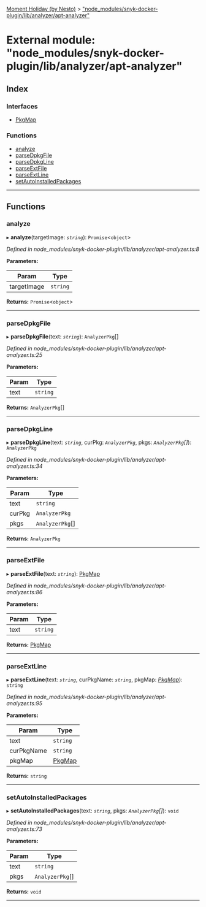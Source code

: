 [Moment Holiday (by Nesto)](../README.md) > ["node_modules/snyk-docker-plugin/lib/analyzer/apt-analyzer"](../modules/_node_modules_snyk_docker_plugin_lib_analyzer_apt_analyzer_.md)

# External module: "node_modules/snyk-docker-plugin/lib/analyzer/apt-analyzer"

## Index

### Interfaces

* [PkgMap](../interfaces/_node_modules_snyk_docker_plugin_lib_analyzer_apt_analyzer_.pkgmap.md)

### Functions

* [analyze](_node_modules_snyk_docker_plugin_lib_analyzer_apt_analyzer_.md#analyze)
* [parseDpkgFile](_node_modules_snyk_docker_plugin_lib_analyzer_apt_analyzer_.md#parsedpkgfile)
* [parseDpkgLine](_node_modules_snyk_docker_plugin_lib_analyzer_apt_analyzer_.md#parsedpkgline)
* [parseExtFile](_node_modules_snyk_docker_plugin_lib_analyzer_apt_analyzer_.md#parseextfile)
* [parseExtLine](_node_modules_snyk_docker_plugin_lib_analyzer_apt_analyzer_.md#parseextline)
* [setAutoInstalledPackages](_node_modules_snyk_docker_plugin_lib_analyzer_apt_analyzer_.md#setautoinstalledpackages)

---

## Functions

<a id="analyze"></a>

###  analyze

▸ **analyze**(targetImage: *`string`*): `Promise`<`object`>

*Defined in node_modules/snyk-docker-plugin/lib/analyzer/apt-analyzer.ts:8*

**Parameters:**

| Param | Type |
| ------ | ------ |
| targetImage | `string` |

**Returns:** `Promise`<`object`>

___
<a id="parsedpkgfile"></a>

###  parseDpkgFile

▸ **parseDpkgFile**(text: *`string`*): `AnalyzerPkg`[]

*Defined in node_modules/snyk-docker-plugin/lib/analyzer/apt-analyzer.ts:25*

**Parameters:**

| Param | Type |
| ------ | ------ |
| text | `string` |

**Returns:** `AnalyzerPkg`[]

___
<a id="parsedpkgline"></a>

###  parseDpkgLine

▸ **parseDpkgLine**(text: *`string`*, curPkg: *`AnalyzerPkg`*, pkgs: *`AnalyzerPkg`[]*): `AnalyzerPkg`

*Defined in node_modules/snyk-docker-plugin/lib/analyzer/apt-analyzer.ts:34*

**Parameters:**

| Param | Type |
| ------ | ------ |
| text | `string` |
| curPkg | `AnalyzerPkg` |
| pkgs | `AnalyzerPkg`[] |

**Returns:** `AnalyzerPkg`

___
<a id="parseextfile"></a>

###  parseExtFile

▸ **parseExtFile**(text: *`string`*): [PkgMap](../interfaces/_node_modules_snyk_docker_plugin_lib_analyzer_apt_analyzer_.pkgmap.md)

*Defined in node_modules/snyk-docker-plugin/lib/analyzer/apt-analyzer.ts:86*

**Parameters:**

| Param | Type |
| ------ | ------ |
| text | `string` |

**Returns:** [PkgMap](../interfaces/_node_modules_snyk_docker_plugin_lib_analyzer_apt_analyzer_.pkgmap.md)

___
<a id="parseextline"></a>

###  parseExtLine

▸ **parseExtLine**(text: *`string`*, curPkgName: *`string`*, pkgMap: *[PkgMap](../interfaces/_node_modules_snyk_docker_plugin_lib_analyzer_apt_analyzer_.pkgmap.md)*): `string`

*Defined in node_modules/snyk-docker-plugin/lib/analyzer/apt-analyzer.ts:95*

**Parameters:**

| Param | Type |
| ------ | ------ |
| text | `string` |
| curPkgName | `string` |
| pkgMap | [PkgMap](../interfaces/_node_modules_snyk_docker_plugin_lib_analyzer_apt_analyzer_.pkgmap.md) |

**Returns:** `string`

___
<a id="setautoinstalledpackages"></a>

###  setAutoInstalledPackages

▸ **setAutoInstalledPackages**(text: *`string`*, pkgs: *`AnalyzerPkg`[]*): `void`

*Defined in node_modules/snyk-docker-plugin/lib/analyzer/apt-analyzer.ts:73*

**Parameters:**

| Param | Type |
| ------ | ------ |
| text | `string` |
| pkgs | `AnalyzerPkg`[] |

**Returns:** `void`

___

